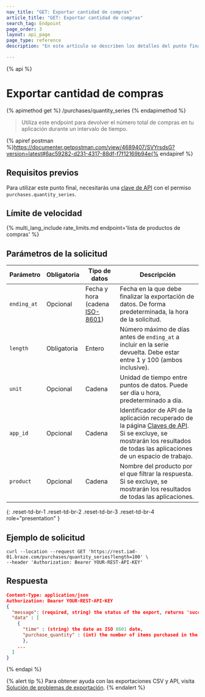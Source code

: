 ```yaml
---
nav_title: "GET: Exportar cantidad de compras"
article_title: "GET: Exportar cantidad de compras"
search_tag: Endpoint
page_order: 3
layout: api_page
page_type: reference
description: "En este artículo se describen los detalles del punto final Exportar cantidad de compras de Braze."

---
```

{% api %}
# Exportar cantidad de compras
{% apimethod get %}
/purchases/quantity_series
{% endapimethod %}

> Utiliza este endpoint para devolver el número total de compras en tu aplicación durante un intervalo de tiempo.

{% apiref postman %}https://documenter.getpostman.com/view/4689407/SVYrsdsG?version=latest#6ac59282-d231-4317-88df-f7f12169b94e{% endapiref %}

## Requisitos previos

Para utilizar este punto final, necesitarás una [clave de API]({{site.baseurl}}/api/basics#rest-api-key/) con el permiso `purchases.quantity_series`.

## Límite de velocidad

{% multi_lang_include rate_limits.md endpoint='lista de productos de compras' %}

## Parámetros de la solicitud

| Parámetro | Obligatoria | Tipo de datos | Descripción |
|---|---|---|---|
| `ending_at` | Opcional | Fecha y hora (cadena [ISO-8601](https://en.wikipedia.org/wiki/ISO_8601)) | Fecha en la que debe finalizar la exportación de datos. De forma predeterminada, la hora de la solicitud. |
| `length` | Obligatoria | Entero | Número máximo de días antes de `ending_at` a incluir en la serie devuelta. Debe estar entre 1 y 100 (ambos inclusive). |
| `unit` | Opcional | Cadena | Unidad de tiempo entre puntos de datos. Puede ser día u hora, predeterminado a día. |
| `app_id` | Opcional | Cadena | Identificador de API de la aplicación recuperado de la página [Claves de API]({{site.baseurl}}/user_guide/administrative/app_settings/api_settings_tab/). Si se excluye, se mostrarán los resultados de todas las aplicaciones de un espacio de trabajo. |
| `product` | Opcional | Cadena | Nombre del producto por el que filtrar la respuesta. Si se excluye, se mostrarán los resultados de todas las aplicaciones. |
{: .reset-td-br-1 .reset-td-br-2 .reset-td-br-3  .reset-td-br-4 role="presentation" }

## Ejemplo de solicitud

```
curl --location --request GET 'https://rest.iad-01.braze.com/purchases/quantity_series?length=100' \
--header 'Authorization: Bearer YOUR-REST-API-KEY'
```

## Respuesta

```json
Content-Type: application/json
Authorization: Bearer YOUR-REST-API-KEY
{
  "message": (required, string) the status of the export, returns 'success' when completed without errors,
  "data" : [
    {
      "time" : (string) the date as ISO 8601 date,
      "purchase_quantity" : (int) the number of items purchased in the time period
      },
    ...
  ]
}
```

{% endapi %}

{% alert tip %}
Para obtener ayuda con las exportaciones CSV y API, visita [Solución de problemas de exportación]({{site.baseurl}}/user_guide/data_and_analytics/export_braze_data/export_troubleshooting/).
{% endalert %}
